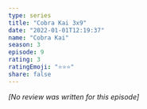 ```yaml
---
type: series
title: "Cobra Kai 3x9"
date: "2022-01-01T12:19:37"
name: "Cobra Kai"
season: 3
episode: 9
rating: 3
ratingEmoji: "⭐️⭐️⭐️"
share: false
---
```


*[No review was written for this episode]*
